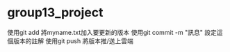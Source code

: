 # group13_project
使用git add <file> 將myname.txt加入要更新的版本
使用git commit -m "訊息" 設定這個版本的註解
使用git push 將版本推/送上雲端
